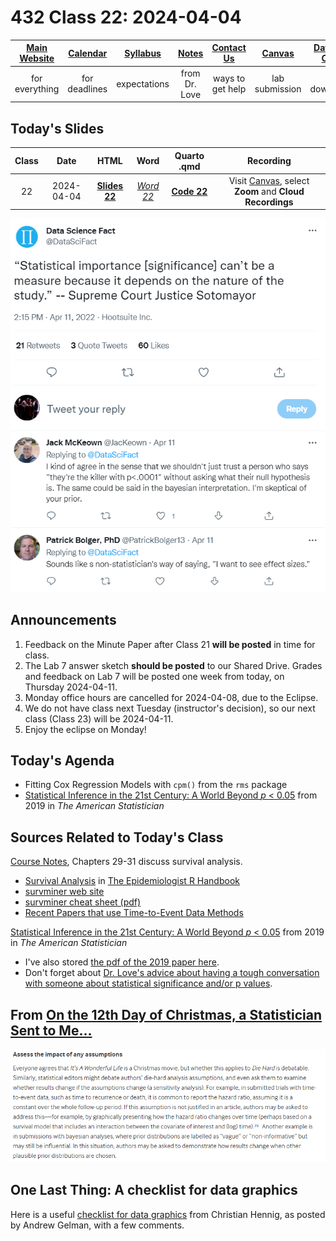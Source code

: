 # 432 Class 22: 2024-04-04

[Main Website](https://thomaselove.github.io/432-2024/) | [Calendar](https://thomaselove.github.io/432-2024/calendar.html) | [Syllabus](https://thomaselove.github.io/432-syllabus-2024/) | [Notes](https://thomaselove.github.io/432-notes/) | [Contact Us](https://thomaselove.github.io/432-2024/contact.html) | [Canvas](https://canvas.case.edu) | [Data and Code](https://github.com/THOMASELOVE/432-data) | [Sources](https://github.com/THOMASELOVE/432-classes-2024/tree/main/sources)
:-----------: | :--------------: | :----------: | :---------: | :-------------: | :-----------: | :------------: |:------:
for everything | for deadlines | expectations | from Dr. Love | ways to get help | lab submission | for downloads | to read

## Today's Slides

Class | Date | HTML | Word | Quarto .qmd | Recording
:---: | :--------: | :------: | :------: | :------: | :-------------:
22 | 2024-04-04 | **[Slides 22](https://thomaselove.github.io/432-slides-2024/slides22.html)** | *[Word 22](https://thomaselove.github.io/432-slides-2024/slides22w.docx)* | **[Code 22](https://github.com/THOMASELOVE/432-slides-2024/blob/main/slides22.qmd)** | Visit [Canvas](https://canvas.case.edu/), select **Zoom** and **Cloud Recordings**

![](figures/supreme.png)

## Announcements

1. Feedback on the Minute Paper after Class 21 **will be posted** in time for class.
2. The Lab 7 answer sketch **should be posted** to our Shared Drive. Grades and feedback on Lab 7 will be posted one week from today, on Thursday 2024-04-11.
3. Monday office hours are cancelled for 2024-04-08, due to the Eclipse.
4. We do not have class next Tuesday (instructor's decision), so our next class (Class 23) will be 2024-04-11.
5. Enjoy the eclipse on Monday!

## Today's Agenda

- Fitting Cox Regression Models with `cpm()` from the `rms` package
- [Statistical Inference in the 21st Century: A World Beyond *p* < 0.05](https://amstat.tandfonline.com/toc/utas20/73/sup1) from 2019 in *The American Statistician*

## Sources Related to Today's Class

[Course Notes](https://thomaselove.github.io/432-notes/), Chapters 29-31 discuss survival analysis.

- [Survival Analysis](https://epirhandbook.com/en/survival-analysis.html) in [The Epidemiologist R Handbook](https://epirhandbook.com/en/index.html)
- [survminer web site](https://rpkgs.datanovia.com/survminer/index.html)
- [survminer cheat sheet (pdf)](https://rpkgs.datanovia.com/survminer/survminer_cheatsheet.pdf)
- [Recent Papers that use Time-to-Event Data Methods](https://github.com/THOMASELOVE/432-sources/recent.md#methods-for-time-to-event-data-especially-cox-regression-and-kaplan-meier-estimates-notes-chapters-29-31)

[Statistical Inference in the 21st Century: A World Beyond *p* < 0.05](https://amstat.tandfonline.com/toc/utas20/73/sup1) from 2019 in *The American Statistician* 

- I've also stored [the pdf of the 2019 paper here](https://github.com/THOMASELOVE/432-sources/pdf/ASA_2019_A_World_Beyond.pdf).
- Don't forget about [Dr. Love's advice about having a tough conversation with someone about statistical significance and/or p values](https://github.com/THOMASELOVE/432-sources?tab=readme-ov-file#need-to-have-a-tough-talk-with-someone-about-statistical-significance-andor-p-values).

## From [On the 12th Day of Christmas, a Statistician Sent to Me...](https://www.bmj.com/content/379/bmj-2022-072883)

![](figures/christmas11.png)

## One Last Thing: A checklist for data graphics

Here is a useful [checklist for data graphics](https://statmodeling.stat.columbia.edu/2022/03/15/a-checklist-for-data-graphics/) from Christian Hennig, as posted by Andrew Gelman, with a few comments.
